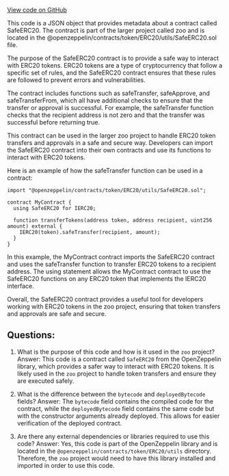 [View code on GitHub](zoo-labs/zoo/blob/master/contracts/artifacts/@openzeppelin/contracts/token/ERC20/utils/SafeERC20.sol/SafeERC20.json)

This code is a JSON object that provides metadata about a contract called SafeERC20. The contract is part of the larger project called zoo and is located in the @openzeppelin/contracts/token/ERC20/utils/SafeERC20.sol file. 

The purpose of the SafeERC20 contract is to provide a safe way to interact with ERC20 tokens. ERC20 tokens are a type of cryptocurrency that follow a specific set of rules, and the SafeERC20 contract ensures that these rules are followed to prevent errors and vulnerabilities. 

The contract includes functions such as safeTransfer, safeApprove, and safeTransferFrom, which all have additional checks to ensure that the transfer or approval is successful. For example, the safeTransfer function checks that the recipient address is not zero and that the transfer was successful before returning true. 

This contract can be used in the larger zoo project to handle ERC20 token transfers and approvals in a safe and secure way. Developers can import the SafeERC20 contract into their own contracts and use its functions to interact with ERC20 tokens. 

Here is an example of how the safeTransfer function can be used in a contract:

```
import "@openzeppelin/contracts/token/ERC20/utils/SafeERC20.sol";

contract MyContract {
  using SafeERC20 for IERC20;

  function transferTokens(address token, address recipient, uint256 amount) external {
    IERC20(token).safeTransfer(recipient, amount);
  }
}
```

In this example, the MyContract contract imports the SafeERC20 contract and uses the safeTransfer function to transfer ERC20 tokens to a recipient address. The using statement allows the MyContract contract to use the SafeERC20 functions on any ERC20 token that implements the IERC20 interface. 

Overall, the SafeERC20 contract provides a useful tool for developers working with ERC20 tokens in the zoo project, ensuring that token transfers and approvals are safe and secure.
## Questions: 
 1. What is the purpose of this code and how is it used in the `zoo` project?
   Answer: This code is a contract called `SafeERC20` from the OpenZeppelin library, which provides a safer way to interact with ERC20 tokens. It is likely used in the `zoo` project to handle token transfers and ensure they are executed safely.

2. What is the difference between the `bytecode` and `deployedBytecode` fields?
   Answer: The `bytecode` field contains the compiled code for the contract, while the `deployedBytecode` field contains the same code but with the constructor arguments already deployed. This allows for easier verification of the deployed contract.

3. Are there any external dependencies or libraries required to use this code?
   Answer: Yes, this code is part of the OpenZeppelin library and is located in the `@openzeppelin/contracts/token/ERC20/utils` directory. Therefore, the `zoo` project would need to have this library installed and imported in order to use this code.